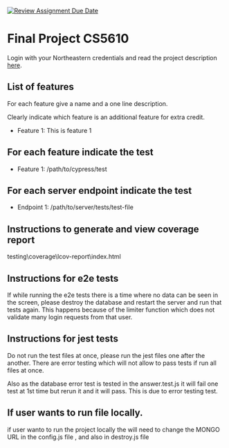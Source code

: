 [![Review Assignment Due Date](https://classroom.github.com/assets/deadline-readme-button-24ddc0f5d75046c5622901739e7c5dd533143b0c8e959d652212380cedb1ea36.svg)](https://classroom.github.com/a/tekr69j1)
# Final Project CS5610

Login with your Northeastern credentials and read the project description [here](https://northeastern-my.sharepoint.com/:w:/g/personal/j_mitra_northeastern_edu/EVgJQzqalH9LlZQtMVDxz5kB7eZv2nBwIKFDFYxDMzgohg?e=EPjgIF).

## List of features

For each feature give a name and a one line description.

Clearly indicate which feature is an additional feature for extra credit.

- Feature 1: This is feature 1

## For each feature indicate the test

- Feature 1: /path/to/cypress/test

## For each server endpoint indicate the test

- Endpoint 1: /path/to/server/tests/test-file

## Instructions to generate and view coverage report 

testing\coverage\lcov-report\index.html

## Instructions for e2e tests

If while running the e2e tests there is a time where no data can be seen in the screen, please destroy the database and restart the server and run that tests again. This happens because of the limiter function which does not validate many login requests from that user. 

## Instructions for jest tests

Do not run the test files at once, please run the jest files one after the another. There are error testing which will not allow to pass tests if run all files at once.  

Also as the database error test is tested in the answer.test.js it will fail one test at 1st time but rerun it and it will pass.
This is due to error testing test.

## If user wants to run file locally.

if user wanto to run the project locally the will need to change the MONGO URL in the config.js file , and also in destroy.js file